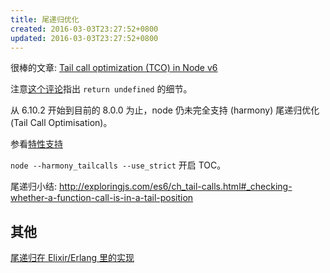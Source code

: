 ```yaml
---
title: 尾递归优化
created: 2016-03-03T23:27:52+0800
updated: 2016-03-03T23:27:52+0800
---
```



很棒的文章: [Tail call optimization (TCO) in Node v6](https://medium.com/@dai_shi/tail-call-optimization-tco-in-node-v6-e2492c9d5b7c)

注意[这个评论][1]指出 `return undefined` 的细节。


从 6.10.2 开始到目前的 8.0.0 为止，node 仍未完全支持 (harmony) 尾递归优化 (Tail Call Optimisation)。

参看[特性支持](http://node.green/#ES2015-optimisation-proper-tail-calls--tail-call-optimisation-)

`node --harmony_tailcalls --use_strict` 开启 TOC。

尾递归小结: http://exploringjs.com/es6/ch_tail-calls.html#_checking-whether-a-function-call-is-in-a-tail-position


## 其他

[尾递归在 Elixir/Erlang 里的实现](../elixir/tail-call-optimization.md)


[1]: https://medium.com/@rauschma/f-x-1-is-not-a-tail-call-here-1020f3b7a390
